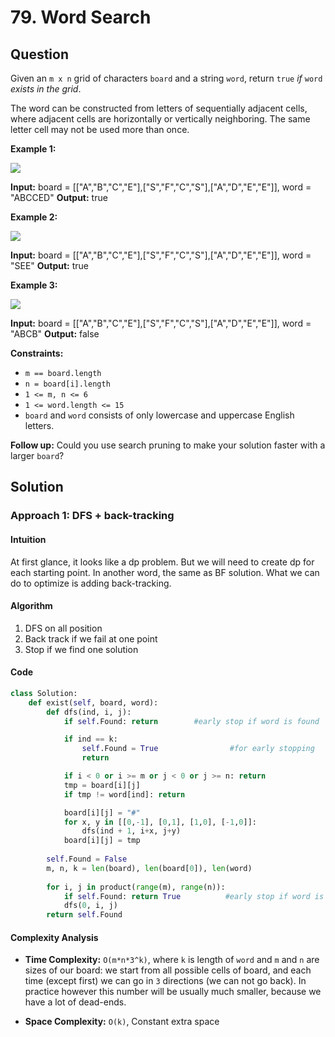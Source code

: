 
# 79. Word Search

## Question

Given an  `m x n`  grid of characters  `board`  and a string  `word`, return  `true`  _if_  `word`  _exists in the grid_.

The word can be constructed from letters of sequentially adjacent cells, where adjacent cells are horizontally or vertically neighboring. The same letter cell may not be used more than once.

**Example 1:**

![](https://assets.leetcode.com/uploads/2020/11/04/word2.jpg)

**Input:** board = [["A","B","C","E"],["S","F","C","S"],["A","D","E","E"]], word = "ABCCED"
**Output:** true

**Example 2:**

![](https://assets.leetcode.com/uploads/2020/11/04/word-1.jpg)

**Input:** board = [["A","B","C","E"],["S","F","C","S"],["A","D","E","E"]], word = "SEE"
**Output:** true

**Example 3:**

![](https://assets.leetcode.com/uploads/2020/10/15/word3.jpg)

**Input:** board = [["A","B","C","E"],["S","F","C","S"],["A","D","E","E"]], word = "ABCB"
**Output:** false

**Constraints:**

- `m == board.length`
- `n = board[i].length`
- `1 <= m, n <= 6`
- `1 <= word.length <= 15`
- `board`  and  `word`  consists of only lowercase and uppercase English letters.

**Follow up:**  Could you use search pruning to make your solution faster with a larger  `board`?

## Solution

### Approach 1: DFS + back-tracking

#### Intuition

At first glance, it looks like a dp problem. But we will need to create dp for each starting point. In another word, the same as BF solution. What we can do to optimize is adding back-tracking.

#### Algorithm

1. DFS on all position
2. Back track if we fail at one point
3. Stop if we find one solution

#### Code

```python
class Solution:
    def exist(self, board, word):
        def dfs(ind, i, j):
            if self.Found: return        #early stop if word is found

            if ind == k:
                self.Found = True                #for early stopping
                return 

            if i < 0 or i >= m or j < 0 or j >= n: return 
            tmp = board[i][j]
            if tmp != word[ind]: return

            board[i][j] = "#"
            for x, y in [[0,-1], [0,1], [1,0], [-1,0]]:
                dfs(ind + 1, i+x, j+y)
            board[i][j] = tmp
        
        self.Found = False
        m, n, k = len(board), len(board[0]), len(word)
        
        for i, j in product(range(m), range(n)):
            if self.Found: return True          #early stop if word is found
            dfs(0, i, j)
        return self.Found
```

#### Complexity Analysis

- **Time Complexity:**  `O(m*n*3^k)`,  where `k` is length of `word` and `m` and `n` are sizes of our board: we start from all possible cells of board, and each time (except first) we can go in `3` directions (we can not go back). In practice however this number will be usually much smaller, because we have a lot of dead-ends.

- **Space Complexity:**  `O(k)`, Constant extra space
